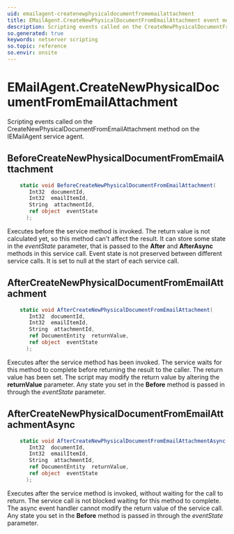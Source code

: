 ```yaml
---
uid: emailagent-createnewphysicaldocumentfromemailattachment
title: EMailAgent.CreateNewPhysicalDocumentFromEmailAttachment event method
description: Scripting events called on the CreateNewPhysicalDocumentFromEmailAttachment method on the EMailAgent service agent.
so.generated: true
keywords: netserver scripting
so.topic: reference
so.envir: onsite
---
```

# EMailAgent.CreateNewPhysicalDocumentFromEmailAttachment

Scripting events called on the <see cref='M:IEMailAgent.CreateNewPhysicalDocumentFromEmailAttachment'>CreateNewPhysicalDocumentFromEmailAttachment</see> method on the <see cref='IEMailAgent'>IEMailAgent</see>  service agent.

## BeforeCreateNewPhysicalDocumentFromEmailAttachment
```cs
    static void BeforeCreateNewPhysicalDocumentFromEmailAttachment(
       Int32  documentId,
       Int32  emailItemId,
       String  attachmentId,
       ref object  eventState
      );
```
Executes before the service method is invoked.
The return value is not calculated yet, so this method can't affect the result.
It can store some state in the *eventState* parameter, that is passed to the **After** and **AfterAsync** methods in this service call.
Event state is not preserved between different service calls. It is set to null at the start of each service call.
## AfterCreateNewPhysicalDocumentFromEmailAttachment
```cs
    static void AfterCreateNewPhysicalDocumentFromEmailAttachment(
       Int32  documentId,
       Int32  emailItemId,
       String  attachmentId,
       ref DocumentEntity  returnValue,
       ref object  eventState
      );
```
Executes after the service method has been invoked. The service waits for this method to complete before returning the result to the caller.
The return value has been set. The script may modify the return value by altering the **returnValue** parameter.
Any state you set in the **Before** method is passed in through the *eventState* parameter.
## AfterCreateNewPhysicalDocumentFromEmailAttachmentAsync
```cs
    static void AfterCreateNewPhysicalDocumentFromEmailAttachmentAsync(
       Int32  documentId,
       Int32  emailItemId,
       String  attachmentId,
       ref DocumentEntity  returnValue,
       ref object  eventState
      );
```
Executes after the service method is invoked, without waiting for the call to return.
The service call is not blocked waiting for this method to complete.
The async event handler cannot modify the return value of the service call.
Any state you set in the **Before** method is passed in through the *eventState* parameter.


